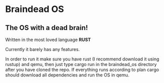 # Braindead OS
## The OS with a dead brain!

Written in the most loved language **RUST**

Currently it barely has any features.

In order to run it make sure you have rust (I recommend download it using rustup) and qemu,
then just type cargo run in the braindead_os directory after you have cloned the repo.
If everything runs according to plan cargo should download all dependencies and run the OS in qemu.
